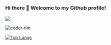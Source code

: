 ### Hi there 👋 Welcome to my Github profile!


![](https://komarev.com/ghpvc/?username=coder-tim&color=blue)

<a><img align="center" src="https://github-readme-stats.vercel.app/api?username=coder-tim&show_icons=false&count_private=1" alt="coder-tim" /></a>

[![Top Langs](https://github-readme-stats.vercel.app/api/top-langs/?username=coder-tim)](https://github.com/anuraghazra/github-readme-stats)
